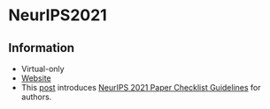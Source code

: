 # NeurIPS2021

## Information
- Virtual-only
- [Website](https://nips.cc/Conferences/2021)
- This [post](https://neuripsconf.medium.com/introducing-the-neurips-2021-paper-checklist-3220d6df500b) introduces [NeurIPS 2021 Paper Checklist Guidelines](https://neurips.cc/Conferences/2021/PaperInformation/PaperChecklist) for authors.
